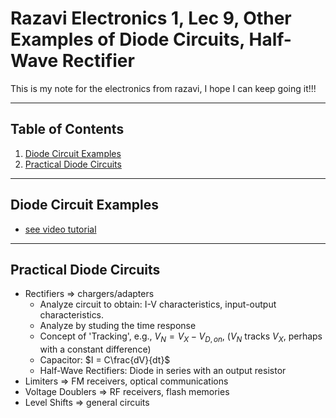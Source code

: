# Razavi Electronics 1, Lec 9, Other Examples of Diode Circuits, Half-Wave Rectifier

This is my note for the electronics from razavi, I hope I can keep going it!!!

---

## Table of Contents

1. [Diode Circuit Examples](#diode-circuit-examples)
2. [Practical Diode Circuits](#practical-diode-circuits)



---
## Diode Circuit Examples
+ [see video tutorial](https://www.youtube.com/watch?v=4BoxbOs2gs0&list=PLyYrySVqmyVPzvVlPW-TTzHhNWg1J_0LU&index=9&ab_channel=BehzadRazavi%28LongKong%29)
  
---
## Practical Diode Circuits
+ Rectifiers => chargers/adapters
    + Analyze circuit to obtain: I-V characteristics, input-output characteristics.
    + Analyze by studing the time response
    + Concept of 'Tracking', e.g., $V_N = V_X - V_{D, on}$, ($V_N$ tracks $V_X$, perhaps with a constant difference)
    + Capacitor: $I = C\frac{dV}{dt}$
    + Half-Wave Rectifiers: Diode in series with an output resistor
+ Limiters => FM receivers, optical communications 
+ Voltage Doublers => RF receivers, flash memories 
+ Level Shifts => general circuits







